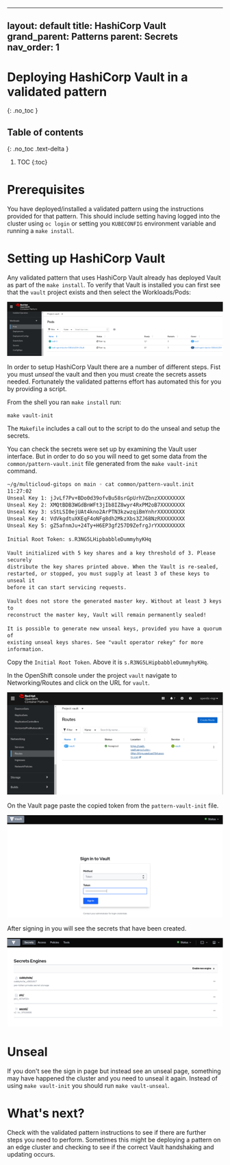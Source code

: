 
---
layout: default
title: HashiCorp Vault
grand_parent: Patterns
parent: Secrets
nav_order: 1
---

# Deploying HashiCorp Vault in a validated pattern  
{: .no_toc }

## Table of contents
{: .no_toc .text-delta }

1. TOC
{:toc}

# Prerequisites

You have deployed/installed a validated pattern using the instructions provided for that pattern. This should include setting having logged into the cluster using `oc login` or setting you `KUBECONFIG` environment variable and running a `make install`.

# Setting up HashiCorp Vault 

Any validated pattern that uses HashiCorp Vault already has deployed Vault as part of the `make install`.  To verify that Vault is installed you can first see that the `vault` project exists and then select the Workloads/Pods:

[![Vault Pods](/images/secrets/vault-pods.png)](/images/secrets/vault-pods.png)

In order to setup HashiCorp Vault there are a number of different steps. Fist you must *unseal* the vault and then you must create the secrets assets needed. Fortunately the validated patterns effort has automated this for you by providing a script. 

From the shell you ran `make install` run:

```
make vault-init
```

The `Makefile` includes a call out to the script to do the unseal and setup the secrets.

You can check the secrets were set up by examining the Vault user interface. But in order to do so you will need to get some data from the `common/pattern-vault.init` file generated from the `make vault-init` command. 

```
~/g/multicloud-gitops on main ◦ cat common/pattern-vault.init                                                                                      11:27:02
Unseal Key 1: jJvLf7Pv+BDo0d39ofvBu58srGpUrhVZbnzXXXXXXXXX
Unseal Key 2: XMQtBDB3WGdBnWFt3jIb8IZ8wyr4RxPM2oB7XXXXXXXX
Unseal Key 3: sStLSI0ejUAt4kno2ArPTN3kzwzqiBmYnhrXXXXXXXXX
Unseal Key 4: VdVkgdtuXKEqF4oNFg8dh2MkzXbs3ZJ68NzRXXXXXXXX
Unseal Key 5: gZ5afnmJu+24Ty+H6EP3gf257D9ZefrgJrYXXXXXXXXX

Initial Root Token: s.R3NG5LHipbabbleDummyhyKHq

Vault initialized with 5 key shares and a key threshold of 3. Please securely
distribute the key shares printed above. When the Vault is re-sealed,
restarted, or stopped, you must supply at least 3 of these keys to unseal it
before it can start servicing requests.

Vault does not store the generated master key. Without at least 3 keys to
reconstruct the master key, Vault will remain permanently sealed!

It is possible to generate new unseal keys, provided you have a quorum of
existing unseal keys shares. See "vault operator rekey" for more information.
```

Copy the `Initial Root Token`. Above it is `s.R3NG5LHipbabbleDummyhyKHq`.

In the OpenShift console under the project `vault` navigate to Networking/Routes and click on the URL for `vault`.

[![Vault Route](/images/secrets/vault-route.png)](/images/secrets/vault-route.png)

On the Vault page paste the copied token from the `pattern-vault-init` file. 

[![Vault Sign In](/images/secrets/vault-signin.png)](/images/secrets/vault-signin.png)

After signing in you will see the secrets that have been created.

[![Vault Secrets Engine](/images/secrets/vault-secrets-engine.png)](/images/secrets/secrets-engine.png)

# Unseal
If you don't see the sign in page but instead see an unseal page, something may have happened the cluster and you need to unseal it again. Instead of using `make vault-init` you should run `make vault-unseal`.

# What's next?
Check with the validated pattern instructions to see if there are further steps you need to perform. Sometimes this might be deploying a pattern on an edge cluster and checking to see if the correct Vault handshaking and updating occurs.

